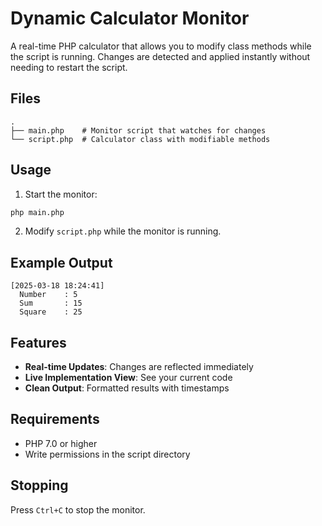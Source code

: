 # Dynamic Calculator Monitor

A real-time PHP calculator that allows you to modify class methods while the script is running. Changes are detected and applied instantly without needing to restart the script.

## Files

```
.
├── main.php    # Monitor script that watches for changes
└── script.php  # Calculator class with modifiable methods
```

## Usage

1. Start the monitor:
```bash
php main.php
```

2. Modify `script.php` while the monitor is running.

## Example Output

```
[2025-03-18 18:24:41]
  Number    : 5
  Sum       : 15
  Square    : 25
```

## Features

- **Real-time Updates**: Changes are reflected immediately
- **Live Implementation View**: See your current code
- **Clean Output**: Formatted results with timestamps

## Requirements

- PHP 7.0 or higher
- Write permissions in the script directory

## Stopping

Press `Ctrl+C` to stop the monitor. 